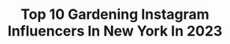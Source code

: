 ---
title: Top 10 Gardening Instagram Influencers In New York In 2023
description: >-
  Find top gardening Instagram influencers in New York in 2023. Most popular hashtags: #gardening #garden #flowers #newyork.
platform: Instagram
hits: 14
text_top: Identify the most popular Instagram profiles on inBeat.
text_bottom: Our platform has 14 Instagram influencers like this in New York, United States for you to collaborate.
profiles:
  - username: "susanbranchauthor"
    fullname: >-
      Susan Branch
    bio: >-
      Happy gene, New York Times best-selling author, #watercolor artist, love Joe, girlfriends, cooking & gardening, riding train and England too.💞
    location: "United States"
    followers: 23121
    engagement: 1042
    commentsToLikes: 0.056520
    id: ck1389sscf72z0i192iuuxwfu
    verified: false
    hashtags: "#booktalk, #bestfriend, #birthdaycake, #oldhouses"
  - username: "ourgingerbreadhome"
    fullname: >-
      Terry Boccio
    bio: >-
      🌸 Stony Brook, New York 🌸 Decor & Lifestyle 🌸 Mom to my 2 girls and 4 pups
    location: "United States"
    followers: 6709
    engagement: 1152
    commentsToLikes: 0.054799
    id: ckf5s78rgex4b0j23gczvlkvj
    verified: false
    hashtags: "#conservatory, #countryliving, #englishgardenstyle, #kitchendesign"
  - username: "kristywharvey"
    fullname: >-
      KristyWoodsonHarvey/DesignChic
    bio: >-
      •#Design blogger with my mom Beth •#newyorktimes Bestselling Author •latest #books: Under the Southern Sky & Christmas in Peachtree Bluff 10.26.21
    location: "United States"
    followers: 66275
    engagement: 56
    commentsToLikes: 0.074095
    id: ck8svswbbckox0j78g2d6lgke
    verified: false
    hashtags: "#kitchensofinstagram, #kitchendesign, #kitchenideas, #womensfiction"
  - username: "ninatakesh"
    fullname: >-
      N I N A  T A K E S H
    bio: >-
      🗝 Residential & Commercial Interior Designer 🪚 Remodeling Expert 📽 YouTube Red Elevator
    location: "United States"
    followers: 276881
    engagement: 169
    commentsToLikes: 0.042006
    id: ck139c9z8kld00i19qq13vrfl
    verified: false
    hashtags: "#ninatakesh, #vogueliving, #archi, #newyorkinteriors"
  - username: "mihalisnyc"
    fullname: >-
      Mihalis
    bio: >-
      Botanical-floral art and science, @fullinyc founder. Garden and set designer. Native Flowers expert /consultant. Fashion meets nature conservation.
    location: "United States"
    followers: 10470
    engagement: 472
    commentsToLikes: 0.034765
    id: ck5bxeq01nky40i11qjmo4p6p
    verified: false
    hashtags: "#flowers, #garden, #floristlife, #botany"
  - username: "66squarefeet"
    fullname: >-
      Marie Viljoen
    bio: >-
      Forager, Phytophile, Flavor Chaser 🌿 Author of the #forageharvestfeastbook Forest Brunch Walk, 08/15👇🏽
    location: "United States"
    followers: 34716
    engagement: 123
    commentsToLikes: 0.068951
    id: ck9wcyrvbd9gy0j78zj20v8yh
    verified: false
    hashtags: "#learnplants, #picnic, #putaweedinit, #wildfoodlove"
  - username: "lohud"
    fullname: >-
      The Journal News & lohud.com
    bio: >-
      The Lower Hudson Valley in pictures. Part of the @usatoday Network.
    location: "United States"
    followers: 27796
    engagement: 112
    commentsToLikes: 0.057065
    id: ckaorampemftj0i78tah9igwy
    verified: true
    hashtags: "#westchester, #masks, #lohud, #ny"
  - username: "finnthelonghairedgsd"
    fullname: >-
      𝔽𝕚𝕟𝕟 | German Shepherd 🐶
    bio: >-
      ❆ 𝔹𝕠𝕣𝕟 & ℝ𝕒𝕚𝕤𝕖𝕕 𝕠𝕟 𝕃𝕠𝕟𝕘 𝕀𝕤𝕝𝕒𝕟𝕕, ℕ𝕐 ❆ 𝟗.𝟏𝟑.𝟏𝟕
    location: "United States"
    followers: 24005
    engagement: 424
    commentsToLikes: 0.023719
    id: ck0tz2165ousm0i19jawgumxm
    verified: false
    hashtags: "#topdogphoto, #gsd, #gsdofig, #adventurepup"
  - username: "soul.planet"
    fullname: >-
      Tourism • Nature
    bio: >-
      • The world is a beautiful place and i’m here to show you why!
    location: "United States"
    followers: 585936
    engagement: 590
    commentsToLikes: 0.009110
    id: ck0tuyuzm99vf0i19mqu0ch4n
    verified: false
    hashtags: "#sunset, #travelholic, #solotravel, #photography"
  - username: "rachelryle"
    fullname: >-
      Rachel Ryle
    bio: >-
      Illustrator, Animator & Storyteller • Creating Custom Animations for Top Brands • Posting life in NYC, travels & memories on @rachelrylelife •
    location: "United States"
    followers: 949713
    engagement: 184
    commentsToLikes: 0.017462
    id: ck1353z0mzl1z0i19ll9iqxqm
    verified: true
    hashtags: "#drawing, #halloween, #instavideo, #nature4nurses"
---